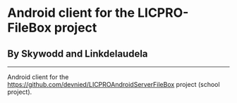 # Android client for the LICPRO-FileBox project
## By Skywodd and Linkdelaudela
---

Android client for the https://github.com/devnied/LICPROAndroidServerFileBox project (school project).
